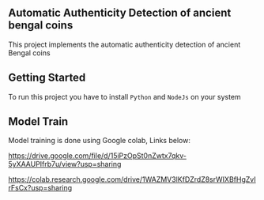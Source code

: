 ## Automatic Authenticity Detection of ancient bengal coins

This project implements the automatic authenticity detection of ancient Bengal
coins

## Getting Started

To run this project you have to install `Python` and `NodeJs` on your system

## Model Train

Model training is done using Google colab, Links below:

https://drive.google.com/file/d/15iPzOpSt0nZwtx7qkv-5yXAAUPIfrb7u/view?usp=sharing

https://colab.research.google.com/drive/1WAZMV3lKfDZrdZ8srWIXBfHgZvIrFsCx?usp=sharing


